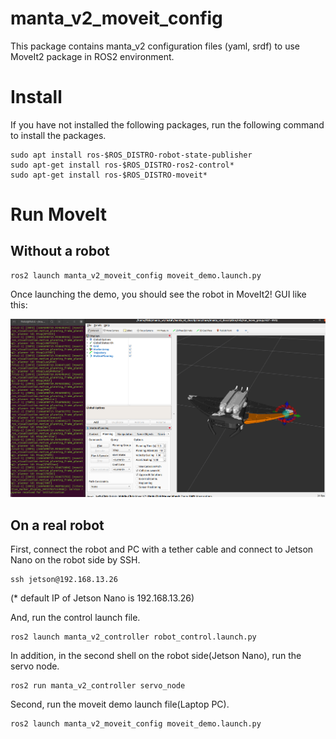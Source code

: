# manta_v2_moveit_config
This package contains manta_v2 configuration files (yaml, srdf) to use MoveIt2 package in ROS2 environment.

# Install
If you have not installed the following packages, run the following command to install the packages.

```
sudo apt install ros-$ROS_DISTRO-robot-state-publisher
sudo apt-get install ros-$ROS_DISTRO-ros2-control*
sudo apt-get install ros-$ROS_DISTRO-moveit*
```

# Run MoveIt
## Without a robot

```
ros2 launch manta_v2_moveit_config moveit_demo.launch.py
```

Once launching the demo, you should see the robot in MoveIt2! GUI like this:

![manta_v2_moveit_demo](img/ros2_moveit2_manta_v2_demo.png)

## On a real robot
First, connect the robot and PC with a tether cable and connect to Jetson Nano on the robot side by SSH.

```
ssh jetson@192.168.13.26
```

(* default IP of Jetson Nano is 192.168.13.26)

And, run the control launch file.
```
ros2 launch manta_v2_controller robot_control.launch.py
```

In addition, in the second shell on the robot side(Jetson Nano), run the servo node.
```
ros2 run manta_v2_controller servo_node
```

Second, run the moveit demo launch file(Laptop PC).
```
ros2 launch manta_v2_moveit_config moveit_demo.launch.py
```
